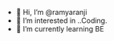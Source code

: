 - 👋 Hi, I’m @ramyaranji
- 👀 I’m interested in ..Coding.
- 🌱 I’m currently learning BE

<!---
ramyaranji/ramyaranji is a ✨ special ✨ repository because its `README.md` (this file) appears on your GitHub profile.
You can click the Preview link to take a look at your changes.
--->
